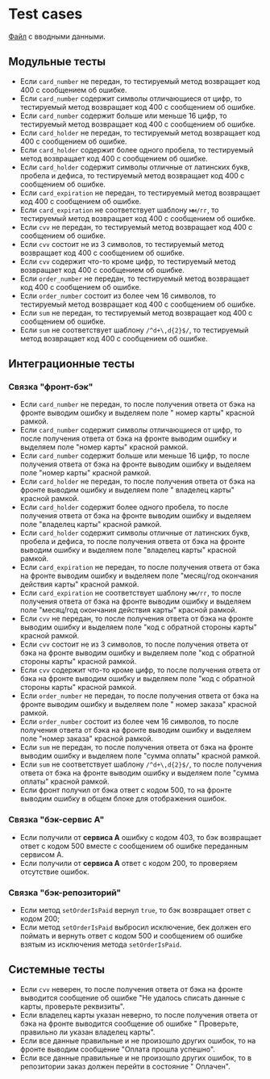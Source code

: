 # Test cases

[Файл](https://drive.google.com/file/d/1yAtmj9DE2yFeGh26WxDwr42j7RVbB_PI/view?usp=sharing) с вводными данными.

## Модульные тесты

- Если `card_number` не передан, то тестируемый метод возвращает код 400 с сообщением об ошибке.
- Если `card_number` содержит символы отличающиеся от цифр, то тестируемый метод возвращает код 400 с сообщением об
  ошибке.
- Если `card_number` содержит больше или меньше 16 цифр, то тестируемый метод возвращает код 400 с сообщением об
  ошибке.
- Если `card_holder` не передан, то тестируемый метод возвращает код 400 с сообщением об ошибке.
- Если `card_holder` содержит более одного пробела, то тестируемый метод возвращает код 400 с сообщением об ошибке.
- Если `card_holder` содержит символы отличные от латинских букв, пробела и дефиса, то тестируемый метод возвращает
  код 400 с сообщением об ошибке.
- Если `card_expiration` не передан, то тестируемый метод возвращает код 400 с сообщением об ошибке.
- Если `card_expiration` не соответствует шаблону `мм/гг`, то тестируемый метод возвращает код 400 с сообщением об
  ошибке.
- Если `cvv` не передан, то тестируемый метод возвращает код 400 с сообщением об ошибке.
- Если `cvv` состоит не из 3 символов, то тестируемый метод возвращает код 400 с сообщением об ошибке.
- Если `cvv` содержит что-то кроме цифр, то тестируемый метод возвращает код 400 с сообщением об ошибке.
- Если `order_number` не передан, то тестируемый метод возвращает код 400 с сообщением об ошибке.
- Если `order_number` состоит из более чем 16 символов, то тестируемый метод возвращает код 400 с сообщением об
  ошибке.
- Если `sum` не передан, то тестируемый метод возвращает код 400 с сообщением об ошибке.
- Если `sum` не соответствует шаблону `/^d+\,d{2}$/`, то тестируемый метод возвращает код 400 с сообщением об
  ошибке.

## Интеграционные тесты

### Связка "фронт-бэк"

- Если `card_number` не передан, то после получения ответа от бэка на фронте выводим ошибку и выделяем поле "
  номер карты" красной рамкой.
- Если `card_number` содержит символы отличающиеся от цифр, то после получения ответа от бэка на фронте выводим
  ошибку и выделяем поле "номер карты" красной рамкой.
- Если `card_number` содержит больше или меньше 16 цифр, то после получения ответа от бэка на фронте выводим
  ошибку и выделяем поле "номер карты" красной рамкой.
- Если `card_holder` не передан, то после получения ответа от бэка на фронте выводим ошибку и выделяем поле "
  владелец карты" красной рамкой.
- Если `card_holder` содержит более одного пробела, то после получения ответа от бэка на фронте выводим ошибку и
  выделяем поле "владелец карты" красной рамкой.
- Если `card_holder` содержит символы отличные от латинских букв, пробела и дефиса, то после получения ответа от
  бэка на фронте выводим ошибку и выделяем поле "владелец карты" красной рамкой.
- Если `card_expiration` не передан, то после получения ответа от бэка на фронте выводим ошибку и выделяем
  поле "месяц/год окончания действия карты" красной рамкой.
- Если `card_expiration` не соответствует шаблону `мм/гг`, то после получения ответа от бэка на фронте выводим
  ошибку и выделяем поле "месяц/год окончания действия карты" красной рамкой.
- Если `cvv` не передан, то после получения ответа от бэка на фронте выводим ошибку и выделяем поле "код с
  обратной стороны карты" красной рамкой.
- Если `cvv` состоит не из 3 символов, то после получения ответа от бэка на фронте выводим ошибку и выделяем
  поле "код с обратной стороны карты" красной рамкой.
- Если `cvv` содержит что-то кроме цифр, то после получения ответа от бэка на фронте выводим ошибку и выделяем
  поле "код с обратной стороны карты" красной рамкой.
- Если `order_number` не передан, то после получения ответа от бэка на фронте выводим ошибку и выделяем поле "
  номер заказа" красной рамкой.
- Если `order_number` состоит из более чем 16 символов, то после получения ответа от бэка на фронте выводим
  ошибку и выделяем поле "номер заказа" красной рамкой.
- Если `sum` не передан, то после получения ответа от бэка на фронте выводим ошибку и выделяем поле "сумма
  оплаты" красной рамкой.
- Если `sum` не соответствует шаблону `/^d+\,d{2}$/`, то после получения ответа от бэка на фронте выводим ошибку
  и выделяем поле "сумма оплаты" красной рамкой.
- Если фронт получил от бэка ответ с кодом 500, то на фронте выводим ошибку в общем блоке для отображения
  ошибок.

### Связка "бэк-сервис А"

- Если получили от **сервиса A** ошибку с кодом 403, то бэк возвращает ответ с кодом 500 вместе с сообщением об
  ошибке переданным сервисом A.
- Если получили от **сервиса A** ответ с кодом 200, то проверяем отсутствие ошибок.

### Связка "бэк-репозиторий"

- Если метод `setOrderIsPaid` вернул `true`, то бэк возвращает ответ с кодом 200;
- Если метод `setOrderIsPaid` выбросил исключение, бек должен его поймать и вернуть ответ с кодом 500 и сообщением
  об ошибке взятым из исключения метода `setOrderIsPaid`.

## Системные тесты

- Если `cvv` неверен, то после получения ответа от бэка на фронте выводится сообщение об ошибке "Не удалось списать
  данные с карты, проверьте реквизиты".
- Если владелец карты указан неверно, то после получения ответа от бэка на фронте выводится сообщение об ошибке "
  Проверьте, правильно ли указан владелец карты".
- Если все данные правильные и не произошло других ошибок, то на фронте выводим сообщение "Оплата прошла успешно".
- Если все данные правильные и не произошло других ошибок, то в репозитории заказ должен перейти в состояние "
  Оплачен".
